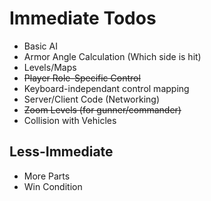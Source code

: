 # Immediate Todos

* Basic AI
* Armor Angle Calculation (Which side is hit)
* Levels/Maps
* ~~Player Role-Specific Control~~
* Keyboard-independant control mapping
* Server/Client Code (Networking)
* ~~Zoom Levels (for gunner/commander)~~
* Collision with Vehicles


## Less-Immediate

* More Parts
* Win Condition